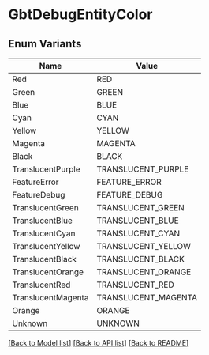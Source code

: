 # GbtDebugEntityColor

## Enum Variants

| Name | Value |
|---- | -----|
| Red | RED |
| Green | GREEN |
| Blue | BLUE |
| Cyan | CYAN |
| Yellow | YELLOW |
| Magenta | MAGENTA |
| Black | BLACK |
| TranslucentPurple | TRANSLUCENT_PURPLE |
| FeatureError | FEATURE_ERROR |
| FeatureDebug | FEATURE_DEBUG |
| TranslucentGreen | TRANSLUCENT_GREEN |
| TranslucentBlue | TRANSLUCENT_BLUE |
| TranslucentCyan | TRANSLUCENT_CYAN |
| TranslucentYellow | TRANSLUCENT_YELLOW |
| TranslucentBlack | TRANSLUCENT_BLACK |
| TranslucentOrange | TRANSLUCENT_ORANGE |
| TranslucentRed | TRANSLUCENT_RED |
| TranslucentMagenta | TRANSLUCENT_MAGENTA |
| Orange | ORANGE |
| Unknown | UNKNOWN |


[[Back to Model list]](../README.md#documentation-for-models) [[Back to API list]](../README.md#documentation-for-api-endpoints) [[Back to README]](../README.md)


